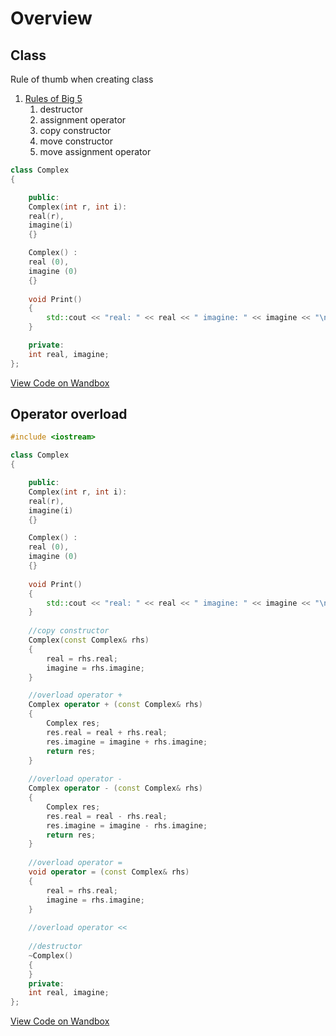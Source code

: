 # Overview

## Class

Rule of thumb when creating class

1. [Rules of Big 5](https://www.feabhas.com/sites/default/files/2016-06/Rule%20of%20the%20Big%20Five.pdf)
   1. destructor
   2. assignment operator
   3. copy constructor
   4. move constructor
   5. move assignment operator

```cpp
class Complex
{

    public:
    Complex(int r, int i):
    real(r), 
    imagine(i)
    {}

    Complex() :
    real (0), 
    imagine (0)
    {}
    
    void Print()
    {
        std::cout << "real: " << real << " imagine: " << imagine << "\n";
    }

    private:
    int real, imagine;
};
```

[View Code on Wandbox](https://wandbox.org/permlink/FXsl1iY4GIDZ7FpE)

## Operator overload

```cpp
#include <iostream>

class Complex
{

    public:
    Complex(int r, int i):
    real(r), 
    imagine(i)
    {}

    Complex() :
    real (0), 
    imagine (0)
    {}
    
    void Print()
    {
        std::cout << "real: " << real << " imagine: " << imagine << "\n";
    }
    
    //copy constructor
    Complex(const Complex& rhs)
    {
        real = rhs.real;
        imagine = rhs.imagine;
    }

    //overload operator +
    Complex operator + (const Complex& rhs)
    {
        Complex res;
        res.real = real + rhs.real;
        res.imagine = imagine + rhs.imagine;
        return res;
    }
    
    //overload operator -
    Complex operator - (const Complex& rhs)
    {
        Complex res;
        res.real = real - rhs.real;
        res.imagine = imagine - rhs.imagine;
        return res;
    }
    
    //overload operator =
    void operator = (const Complex& rhs)
    {
        real = rhs.real;
        imagine = rhs.imagine;
    }
    
    //overload operator <<
    
    //destructor
    ~Complex()
    {
    }
    private:
    int real, imagine;
};
```

[View Code on Wandbox](https://wandbox.org/permlink/erqOQ01s57XPO9rP)

